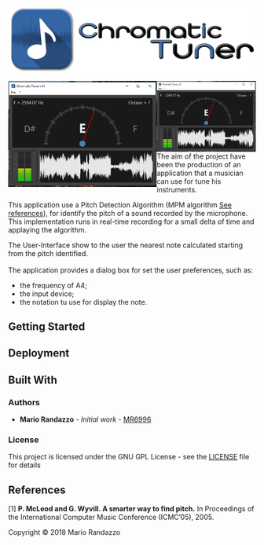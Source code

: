 ![Logo](_media/chtuner_logo.png)

<img align="left" width="60%" src="_media/screen_01.png"/> 
<img align="right" width="40%" src="_media/screen_01.png"/>

The aim of the project have been the production of an application that a musician can use for tune his instruments. 

This application use a Pitch Detection Algorithm (MPM algorithm [See references](#references)), for identify the pitch of a sound recorded by the microphone. This implementation runs in real-time recording for a small delta of time and applaying the algorithm.

The User-Interface show to the user the nearest note calculated starting from the pitch identified.
</br></br>
The application provides a dialog box for set the user preferences, such as:
   * the frequency of A4;
   * the input device;
   * the notation tu use for display the note.

## Getting Started

## Deployment

## Built With

### Authors

* **Mario Randazzo** - *Initial work* - [MR6996](https://github.com/MR6996)

### License

This project is licensed under the GNU GPL License - see the [LICENSE](LICENSE) file for details

## References
[1] **P. McLeod and G. Wyvill. A smarter way to find pitch.** In Proceedings of the International Computer Music Conference (ICMC’05), 2005.

Copyright © 2018 Mario Randazzo
